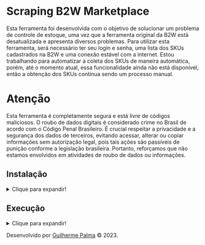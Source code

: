 # Scraping B2W Marketplace

Esta ferramenta foi desenvolvida com o objetivo de solucionar um problema de controle de estoque, uma vez que a ferramenta original da B2W está desatualizada e apresenta diversos problemas. Para utilizar esta ferramenta, será necessário ter seu login e senha, uma lista dos SKUs cadastrados na B2W e uma conexão estável com a internet. Estou trabalhando para automatizar a coleta dos SKUs de maneira automática, porém, até o momento atual, essa funcionalidade ainda não está disponível, então a obtenção dos SKUs continua sendo um processo manual.

# Atenção

Esta ferramenta é completamente segura e está livre de códigos maliciosos. O roubo de dados digitais é considerado crime no Brasil de acordo com o Código Penal Brasileiro. É crucial respeitar a privacidade e a segurança dos dados de terceiros, evitando acessar, alterar ou copiar informações sem autorização legal, pois tais ações são passíveis de punição conforme a legislação brasileira. Portanto, reforçamos que não estamos envolvidos em atividades de roubo de dados ou informações.

## Instalação

<details>
  <summary>Clique para expandir!</summary>
  <br>
  Para executar a aplicação, comece clonando este repositório ao executar o comando abaixo:

    git clone git@github.com:guilhermepallma/scraping_marketplace_b2w.git

  Crie um ambiente virtual para a execução do programa:

    python3 -m venv .venv
    
  Ative o ambiente virtual:
  
    source .venv/bin/activate

  Instale as dependências no ambiente virtual:

    python3 -m pip install -r requirements.txt

  Com o seu ambiente virtual ativo, as dependências serão instaladas neste ambiente. Quando precisar desativar o ambiente virtual, execute o comando `deactivate`. Lembre-se de ativar novamente quando voltar a trabalhar no projeto. O arquivo `requirements.txt` instalará todas as dependências que serão utilizadas no projeto.
    
</details>

## Execução

<details>
  <summary>Clique para expandir!</summary>
  <br>
  
  Antes de ativar a aplicação, é fundamental preencher um parâmetro básico, que consiste no login e na senha da B2W. Na pasta raíz do projeto, crie um arquivo com o nome `.env` e insira o seguinte conteúdo dentro dele:

    EMAIL='seu email'
    PASSWORD='sua senha'
    
  Para iniciar o scraping bastar rodar o seguinte comando:
  
    python3 main.py

  Conforme mencionado anteriormente, a coleta dos SKUs da B2W ainda não foi automatizada. Portanto, é necessário preencher o arquivo 'skus.py' manualmente com todos os SKUs que deseja monitorar, seguindo a seguinte formatação:

    all_skus = [ 'BR78901154', 'BR78901153', 'BR78901152', ...]

  Ao final desse processo de verificação, será gerada uma planilha no formato `.xlsx`, na qual estará disponível colunas com os títulos `MODELO`, `ESTOQUE 01` e `ESTOQUE 02`, referindo-se às quantidades. Esta ferramenta verifica apenas dois estoques, porém é possível adicionar a verificação de mais estoques facilmente ao editar o código no arquivo `main.py`.
<br>

Se por acaso ocorrer algum problema na leitura do SKU, basta acessar o arquivo `message.log`, onde será indicado qual SKU apresentou problemas ou se não existe.

</details>
<div>

  Desenvolvido por [Guilherme Palma](www.linkedin.com/in/guilhermepallma) © 2023.
</div>
